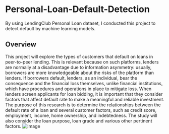 # Personal-Loan-Default-Detection
By using LendingClub Personal Loan dataset, I conducted this project to detect default by machine learning models.

## Overview
This project will explore the types of customers that default on loans in peer-to-peer lending. This is relevant because on such platforms, lenders are normally at a disadvantage due to information asymmetry: usually, borrowers are more knowledgeable about the risks of the platform than lenders. If borrowers default, lenders, as an individual, bear the consequence and the financial loss themselves, unlike financial institutions, which have procedures and operations in place to mitigate loss. When lenders screen applicants for loan bidding, it is important that they consider factors that affect default rate to make a meaningful and reliable investment. The purpose of this research is to determine the relationships between the default rate of a loan and several customer factors, such as credit score, employment, income, home ownership, and indebtedness. The study will also consider the loan purpose, loan grade and various other pertinent factors. ![image](https://user-images.githubusercontent.com/62194058/136675154-172cc0c7-ffd9-44ce-a70c-e2be1902c165.png)
